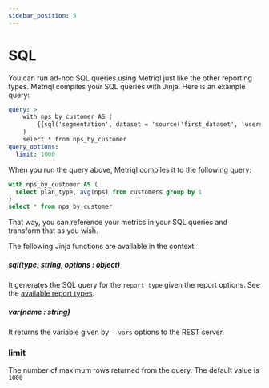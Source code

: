 ```yaml
---
sidebar_position: 5
---
```


# SQL

You can run ad-hoc SQL queries using Metriql just like the other reporting types. Metriql compiles your SQL queries with Jinja. Here is an example query:

```yml
query: >
    with nps_by_customer AS (
        {{sql('segmentation', dataset = 'source('first_dataset', 'users')', measures=['nps'], dimensions=['plan_type'] )}}
    )
    select * from nps_by_customer
query_options:
  limit: 1000
```


When you run the query above, Metriql compiles it to the following query:

```sql
with nps_by_customer AS (
  select plan_type, avg(nps) from customers group by 1
)
select * from nps_by_customer
```

That way, you can reference your metrics in your SQL queries and transform that as you wish. 

The following Jinja functions are available in the context:

##### sql(type: string, options : object)

It generates the SQL query for the `report type` given the report options. See the [available report types](/query/introduction).

##### var(name : string)

It returns the variable given by `--vars` options to the REST server.


### limit

The number of maximum rows returned from the query. The default value is `1000`
